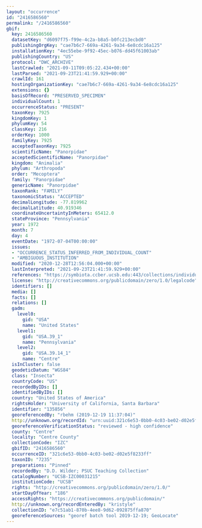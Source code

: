 ```yaml
---
layout: "occurrence"
id: "2416586560"
permalink: "/2416586560"
gbif:
  key: 2416586560
  datasetKey: "d6097f75-f99e-4c2a-b8a5-b0fc213ecbd0"
  publishingOrgKey: "cae7b6c7-669a-4261-9a34-6e8cdc16a125"
  installationKey: "4ec55ebe-9f92-45ec-b076-dd45f61003ab"
  publishingCountry: "US"
  protocol: "DWC_ARCHIVE"
  lastCrawled: "2021-09-11T09:05:22.434+00:00"
  lastParsed: "2021-09-23T21:41:59.929+00:00"
  crawlId: 161
  hostingOrganizationKey: "cae7b6c7-669a-4261-9a34-6e8cdc16a125"
  extensions: {}
  basisOfRecord: "PRESERVED_SPECIMEN"
  individualCount: 1
  occurrenceStatus: "PRESENT"
  taxonKey: 7925
  kingdomKey: 1
  phylumKey: 54
  classKey: 216
  orderKey: 1000
  familyKey: 7925
  acceptedTaxonKey: 7925
  scientificName: "Panorpidae"
  acceptedScientificName: "Panorpidae"
  kingdom: "Animalia"
  phylum: "Arthropoda"
  order: "Mecoptera"
  family: "Panorpidae"
  genericName: "Panorpidae"
  taxonRank: "FAMILY"
  taxonomicStatus: "ACCEPTED"
  decimalLongitude: -77.819962
  decimalLatitude: 40.919346
  coordinateUncertaintyInMeters: 65412.0
  stateProvince: "Pennsylvania"
  year: 1972
  month: 7
  day: 4
  eventDate: "1972-07-04T00:00:00"
  issues:
  - "OCCURRENCE_STATUS_INFERRED_FROM_INDIVIDUAL_COUNT"
  - "AMBIGUOUS_INSTITUTION"
  modified: "2020-12-28T12:56:04.000+00:00"
  lastInterpreted: "2021-09-23T21:41:59.929+00:00"
  references: "https://symbiota.ccber.ucsb.edu:443/collections/individual/index.php?occid=135856"
  license: "http://creativecommons.org/publicdomain/zero/1.0/legalcode"
  identifiers: []
  media: []
  facts: []
  relations: []
  gadm:
    level0:
      gid: "USA"
      name: "United States"
    level1:
      gid: "USA.39_1"
      name: "Pennsylvania"
    level2:
      gid: "USA.39.14_1"
      name: "Centre"
  isInCluster: false
  geodeticDatum: "WGS84"
  class: "Insecta"
  countryCode: "US"
  recordedByIDs: []
  identifiedByIDs: []
  country: "United States of America"
  rightsHolder: "University of California, Santa Barbara"
  identifier: "135856"
  georeferencedBy: "rbehm (2019-12-19 11:37:04)"
  http://unknown.org/recordId: "urn:uuid:321c6e53-0bb0-4c03-be02-d02e5f8233ff"
  georeferenceVerificationStatus: "reviewed - high confidence"
  county: "Centre"
  locality: "Centre County"
  collectionCode: "IZC"
  gbifID: "2416586560"
  occurrenceID: "321c6e53-0bb0-4c03-be02-d02e5f8233ff"
  taxonID: "7235"
  preparations: "Pinned"
  recordedBy: "D.D. Wilder; PSUC Teaching Collection"
  catalogNumber: "UCSB-IZC00031215"
  institutionCode: "UCSB"
  rights: "http://creativecommons.org/publicdomain/zero/1.0/"
  startDayOfYear: "186"
  accessRights: "https://creativecommons.org/publicdomain/"
  http://unknown.org/recordEnteredBy: "kristyle"
  collectionID: "e7c51ab1-870b-4ee8-9d62-092875ffa870"
  georeferenceSources: "georef batch tool 2019-12-19; GeoLocate"
---
```

